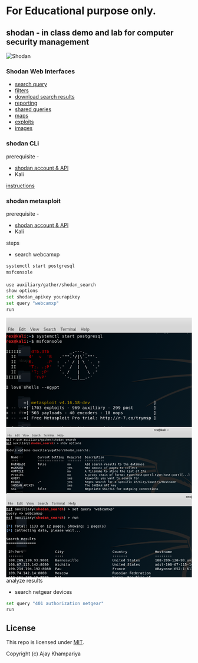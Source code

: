 # For Educational purpose only.

## shodan - in class demo and lab for computer security management 

![Shodan](https://blog.shodan.io/content/images/2015/02/shodan-logo-white.png "Shodan logo")

### Shodan Web Interfaces
* [search query](https://www.shodan.io/search?query=Minecraft+Server+port%3A25565) 
* [filters](https://www.shodan.io/search?query=city%3Aomaha+vuln%3ACVE-2014-0160)
* [download search results](https://www.shodan.io/search?query=city%3AOmaha+Minecraft+Server+port%3A25565)
* [reporting](https://www.shodan.io/report)
* [shared queries](https://www.shodan.io/explore)
* [maps](https://maps.shodan.io/#16.720385051693988/3.515625/3/pirate/product:MySQL)
* [exploits](https://exploits.shodan.io/?q=TP-Link)
* [images](https://www.shodan.io/search?query=has_screenshot%3Atrue+authentication+disabled)

### shodan CLi 
prerequisite  -
* [shodan account & API](https://account.shodan.io/) 
* Kali 

[instructions](https://cli.shodan.io/)

### shodan metasploit
prerequisite  -
* [shodan account & API](https://account.shodan.io/) 
* Kali 

steps
* search webcamxp
```bash
systemctl start postgresql
msfconsole

use auxiliary/gather/shodan_search
show options 
set shodan_apikey yourapikey
set query "webcamxp"
run
```
<img style="float: right;" src="ss1.PNG">
<img style="float: right;" src="ss2.PNG">
<img style="float: right;" src="ss3.PNG">

analyze results
* search netgear devices
```bash
set query "401 authorization netgear"
run
```

## License
This repo is licensed under [MIT](/LICENSE).

Copyright (c) Ajay Khampariya
